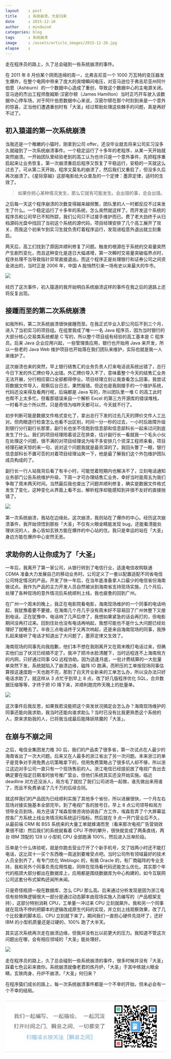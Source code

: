 ```yaml
---
layout    : post
title     : 系统崩溃，大圣归来
date      : 2015-12-18
author    : mindwind
categories: blog
tags      : 系统崩溃
image     : /assets/article_images/2015-12-28.jpg
elapse    :
---
```



走在程序员的路上，久了总会碰到一些系统崩溃的事件。

在 2011 年 8 月份某个阴雨连绵的周一，北弗吉尼亚一个 1000 万瓦特的变压器发生爆炸，在整个电网中带来了庞大的突增瞬间电压，对亚马逊位于弗吉尼亚州阿什伯恩（Ashburn）的一个数据中心造成了重创，导致这个数据中心的主电源关闭。亚马逊的杰出工程师詹姆斯·汉密尔顿（James Hamilton）当时正巧开车驶入该数据中心停车场，对于阿什伯恩数据中心来说，汉密尔顿在那个时刻到来是一个意外的惊喜，正当他们遭遇重创时有「大圣」经过帮助处理这些棘手的问题，真是再好不过了。



## 初入猿道的第一次系统崩溃
当我还是一个稚嫩的小猿时，刚拿到公司 offer，还没毕业就去将来公司实习没多久就碰到了一次系统崩溃事件。一个稳定运行了十多年的老程序，从某一天开始就突然崩溃。一开始团队里经验老到的高工认为也许只是一个意外事件，先把程序重启起来让业务恢复。第一次崩溃重启后程序又恢复了平稳运行，安稳的一天就这么过去了。可从第二天开始，程序又莫名的崩溃了，然后我们又重启了，但没多久后再次崩溃了。《星际穿越》这部电影给大众普及的一个定律：墨菲定律，适时的生效了。

  > 如果你担心某种情况发生，那么它就有可能发生。会出错的事，总会出错。

之后每一天这个程序崩溃的次数变得越来越频繁，团队里的人一时都反应不过来发生了什么。一个稳定运行了十多年的系统，怎么突然就这样了。而开发这个系统的程序员和公司早已不知所踪，我们公司只不过接手维护而已。费了老大劲终于从归档源码光盘中找回了当初这个系统的源代码，项目经理安排了几个高工展开了攻关，而我这个初来乍到实习生就负责盯着程序运行，发现进程意外退出就立刻重启。

两天后，高工们找到了原因并顺利修复了问题。触发的根源在于系统的交易量突然产生剧烈变化，而且这种变化是逐日大幅递增，第一次瞬时交易量突破临界点时，程序处理不当导致指针异常直接退出。而这个程序正是处理银行和证券公司之间资金进出的，当时正是 2006 年，中国 A 股悄然引来一场有史以来最大的牛市。


![](/assets/article_images/2015-12-28.png-1)


经历了这次事件，初入猿道的我开始明白系统崩溃这样的事件在我之后的道路上还将反复出现。


## 接踵而至的第二次系统崩溃
如我所料，第二次系统崩溃很快接踵而至。在我正式毕业入职公司后不到三个月，进入了当初实习的项目组。在组里我成了唯一一名 Java 程序员，因为当时银行的大部分核心交易类系统都是 C 写的，所以整个项目组有经验的高工基本是 C 程序员。后来 Java 企业应用兴起，一些管理类应用，银行也开始用 Java 来开发，所以一些老的 Java Web 维护项目也开始落在我们团队来维护，实际也就是我一人来维护了。

这次崩溃也来的突然，早上银行结售汇的业务负责人打来电话说系统出错了，总行今日下发的外汇牌价导入出错。外汇牌价导入不了，意味着整个今天的结售汇业务无法开展，分行相应窗口全部都得停业。项目经理立刻让我查看怎么回事，我尝试将数据文件导入，观察后台日志，果然报错。但这也是我刚接手的一个维护系统，代码还没来得及看两行呢，后端都是 Java 写的，所以团队里一堆 C 的高工此时也帮不上太多忙。但看那错误来自一个解析 Excel 的第三方开源库的错误堆栈，一时看不出个所以然，只是奇怪为啥昨天都可以，今天就不行了。

初步判断可能是数据文件格式变化了，拿出总行下发的过去几天的牌价文件人工比对。但肉眼逐行检查怎么也看不出区别，时间一分一秒的过去，一小时后故障升级到银行分行副行长那里，副行长也坐不住跑到信息部和信息部科长一起来过问到底发生了什么。我们的项目经理陪着说正在排查，估计副行长一看就我一个毛头小伙在处理这个问题，很不满的对项目经理说为啥不多安排几个资深工程师来看，项目经理石破天惊的来一句，说对这个问题我就是最资深的了。我回头瞥了一眼，银行信息部科长不置可否的对着项目经理讪笑一下，他是最了解我们这个外包维护团队成员构成的了。

副行长一行人站我背后看了有半小时，可能觉着短期内也解决不了，立刻电话通知业务部门公告系统维护升级，下周一才可办理结售汇业务，幸好当时是周五为我们争取了周末两天时间。当然最后我也查出了问题并顺利修复，确实是数据文件格式发生了变化，这种变化从界面上看不出，解析程序却能感知到并很不友好的直接抛错了。


![](/assets/article_images/2015-12-28.png-2)


第一次系统崩溃，我站在边缘处。这次崩溃，我则站在了爆炸的中心。经历这次崩溃事件，我开始领悟到那些「大圣」不仅有火眼金睛能发现 bug，还能看清能处理状况的人，身心皆如玄铁方能在爆炸的中心站的住。我只是幸运的站在「大圣」身边方能在爆炸中心安然无恙。



## 求助你的人让你成为了「大圣」
一年后，我离开了第一家公司，从银行转到了电信行业，适逢电信收购联通 CDMA 准备大力发展自己的移动业务时。公司定义了一套以配置适配不同省电信公司特定情况的产品，开发了快一年后，在当年底准备拿人口最少的电信省份海南做试点。我作为产品的主力开发人员自然被派到海南省支持现场实施，几个月后，处理了各种现场的意外情况后系统顺利上线，我也疲惫的回到广州。

在广州一个周末的晚上，我正在电影院看电影，海南现场维护的一个同事的电话响起，我犹豫着要不要接，在海南几个月几乎没有周末好不容易回了广州休整下又接到电话，正在犹豫中，电话响了几声后停了，我想如果紧急的话会再打的，但电影期间没再打过来。回到住处也没有电话再响起，我想可能也不是什么大问题已经处理好了就睡去了。半夜三点电话终于又再次响起，还是来自海南现场的同事，我挣扎起来接听了电话才知道出了大问题了，墨菲定律又生效了。

海南现场的同事先向我抱歉，他们本不想在我刚离开又在周末晚打电话过来，但确实他们出了状况已经搞不定了。我冲了把冷水脸清醒下，当时远程连不上海南局方的内网，只好通过同事 QQ 远程协助。因为适逢月底，一批计费结算的一大批量单突然下发，系统就陷入了崩溃边缘，磁阵 IO 跑满，而积压的工单按现场同事估算按这速度跑一天也跑不完，那到了白天开业新来的工单怎么办，所以没办法只好电话求助了。就这样从 3 点忙乎到早上 8 点，改了好几版程序优化 SQL，合并数据压缩等等，才终于把 IO 降下来，并顺利跑完昨天晚上的批量单。


![](/assets/article_images/2015-12-28.png-3)


这次事件后我反思，如果我若没能把这个突发状况搞定会怎么办？海南现场维护的同事还能向我求助，我当时还能向谁求助么？当时已没有比我更熟悉这个系统的人，原来求助我的人，已将我当成最后能降妖除魔的「大圣」。


## 在崩与不崩之间
之后，电信全集团发力推 3G 后，我们的产品卖了很多省，第一次试点在人最少的海南省出了一次大问题。后来又在人最多的浙江省出了另一次问题。本来浙江的单子是竞争对手用免费占坑策略拿下的，但用免费策略占了很多坑人却不够，所以浙江这边对手公司一直只有一个现场售前的人。浙江电信已经提前放了电视广告出去确定要在指定日期准时放号推广营业，但他们系统其实还没开始实施。临近 deadline 对方还没派人，局方毛了就拉了我们公司进场一起做，谁先做出来用谁了，而且不免费承诺了几千万的后续合同。

就这样我们的产品因为已经顺利实施了其他多个省份，所以进展很快，一个月左右现场对接实施基本全部完毕。到了电视广告的放号日，早上 8 点公司领导和局方领导全员到场，局方还请了埃森哲做咨询协调各厂方工作，埃森哲弄了个大屏幕监控各厂方系统上线业务情况和系统运行指标。然后就在 9 点一开门营业后不久，从最前端 CRM 和 BSS 系统来的大量工单就蜂涌而至（看来那次电视广告营销效果很不错）然后我们的系统就看着 CPU 不停的攀升，很快就变成了两条直线，两台 IBM 顶配的 128 U 小型机 CPU 全部跑满 100%，然后进入压单阶段。

压单是个什么体验呢，就是你跑去营业厅开了个新手机号，交了钱两小时还不能打电话，这比双十一买个东西晚一周送到要难受点吧。当时公司所有领域最好的技术人员全到齐了，有专门优化 Weblogic 的，有搞 Oracle 的，有厂商磁阵的专业支持，我和另外个同事负责应用性能，同样在现场看代码还能怎么优化。其实那个年代的瓶颈大部分都出在数据库上，应用都是围绕数据库为中心构建的，如今互联网公司这套分布式架构还闻所未闻。

只是奇怪瓶颈一般在数据库，怎么 CPU 那么高。后来通过分析发现是因为浙江电信有些特殊逻辑很大一部分是通过动态脚本由现场实施人员编写的（产品框架支持），这部分特别消耗 CPU，工单量一冲过来 CPU 立刻就飙升。我和另一个同事就在现场不停的把脚本的逻辑改成原生代码的实现，并立刻上线观察效果，改了几个比较重的脚本后，CPU 立刻就下来了。期间我们一直担心硬件先烧坏了，还好 IBM 的小型机质量还是过硬的，100% 跑了大半天。

其实这次系统再次走在崩溃边缘，但我并没有比以前更大的压力。我知道不管这次问题出在哪，会有相应领域的「大圣」能处理好。


![](/assets/article_images/2015-12-28.png-4)


走在程序员的路上，久了总会碰到一些系统崩溃的事件，很多时候并没有「大圣」踩着七色云彩来救你。系统崩溃就像老君的炼丹炉，「大圣」于其中练就火眼金睛，玄铁肉身，丹炉不崩溃，「大圣」何归来？

在程序猿们成长的路上，每一次系统崩溃事件都是一个不幸的开始，但未必会有一个不幸的结局。


![](/assets/images/qrcode_tail.jpg)
